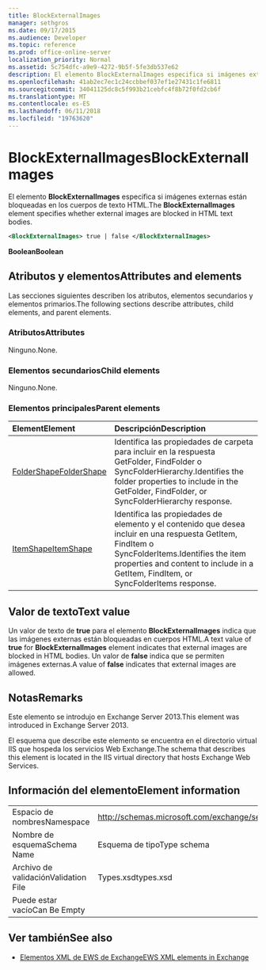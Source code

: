 ```yaml
---
title: BlockExternalImages
manager: sethgros
ms.date: 09/17/2015
ms.audience: Developer
ms.topic: reference
ms.prod: office-online-server
localization_priority: Normal
ms.assetid: 5c754dfc-a9e9-4272-9b5f-5fe3db537e62
description: El elemento BlockExternalImages especifica si imágenes externas están bloqueadas en los cuerpos de texto HTML.
ms.openlocfilehash: 41ab2ec7ec1c24ccbbef037ef1e27431c1fe6811
ms.sourcegitcommit: 34041125dc8c5f993b21cebfc4f8b72f0fd2cb6f
ms.translationtype: MT
ms.contentlocale: es-ES
ms.lasthandoff: 06/11/2018
ms.locfileid: "19763620"
---
```

# <a name="blockexternalimages"></a><span data-ttu-id="8934f-103">BlockExternalImages</span><span class="sxs-lookup"><span data-stu-id="8934f-103">BlockExternalImages</span></span>

<span data-ttu-id="8934f-104">El elemento **BlockExternalImages** especifica si imágenes externas están bloqueadas en los cuerpos de texto HTML.</span><span class="sxs-lookup"><span data-stu-id="8934f-104">The **BlockExternalImages** element specifies whether external images are blocked in HTML text bodies.</span></span> 
  
```XML
<BlockExternalImages> true | false </BlockExternalImages>
```

 <span data-ttu-id="8934f-105">**Boolean**</span><span class="sxs-lookup"><span data-stu-id="8934f-105">**Boolean**</span></span>
## <a name="attributes-and-elements"></a><span data-ttu-id="8934f-106">Atributos y elementos</span><span class="sxs-lookup"><span data-stu-id="8934f-106">Attributes and elements</span></span>

<span data-ttu-id="8934f-107">Las secciones siguientes describen los atributos, elementos secundarios y elementos primarios.</span><span class="sxs-lookup"><span data-stu-id="8934f-107">The following sections describe attributes, child elements, and parent elements.</span></span>
  
### <a name="attributes"></a><span data-ttu-id="8934f-108">Atributos</span><span class="sxs-lookup"><span data-stu-id="8934f-108">Attributes</span></span>

<span data-ttu-id="8934f-109">Ninguno.</span><span class="sxs-lookup"><span data-stu-id="8934f-109">None.</span></span>
  
### <a name="child-elements"></a><span data-ttu-id="8934f-110">Elementos secundarios</span><span class="sxs-lookup"><span data-stu-id="8934f-110">Child elements</span></span>

<span data-ttu-id="8934f-111">Ninguno.</span><span class="sxs-lookup"><span data-stu-id="8934f-111">None.</span></span>
  
### <a name="parent-elements"></a><span data-ttu-id="8934f-112">Elementos principales</span><span class="sxs-lookup"><span data-stu-id="8934f-112">Parent elements</span></span>

|<span data-ttu-id="8934f-113">**Element**</span><span class="sxs-lookup"><span data-stu-id="8934f-113">**Element**</span></span>|<span data-ttu-id="8934f-114">**Descripción**</span><span class="sxs-lookup"><span data-stu-id="8934f-114">**Description**</span></span>|
|:-----|:-----|
|[<span data-ttu-id="8934f-115">FolderShape</span><span class="sxs-lookup"><span data-stu-id="8934f-115">FolderShape</span></span>](foldershape.md) <br/> |<span data-ttu-id="8934f-116">Identifica las propiedades de carpeta para incluir en la respuesta GetFolder, FindFolder o SyncFolderHierarchy.</span><span class="sxs-lookup"><span data-stu-id="8934f-116">Identifies the folder properties to include in the GetFolder, FindFolder, or SyncFolderHierarchy response.</span></span>  <br/> |
|[<span data-ttu-id="8934f-117">ItemShape</span><span class="sxs-lookup"><span data-stu-id="8934f-117">ItemShape</span></span>](itemshape.md) <br/> |<span data-ttu-id="8934f-118">Identifica las propiedades de elemento y el contenido que desea incluir en una respuesta GetItem, FindItem o SyncFolderItems.</span><span class="sxs-lookup"><span data-stu-id="8934f-118">Identifies the item properties and content to include in a GetItem, FindItem, or SyncFolderItems response.</span></span>  <br/> |
   
## <a name="text-value"></a><span data-ttu-id="8934f-119">Valor de texto</span><span class="sxs-lookup"><span data-stu-id="8934f-119">Text value</span></span>

<span data-ttu-id="8934f-120">Un valor de texto de **true** para el elemento **BlockExternalImages** indica que las imágenes externas están bloqueadas en cuerpos HTML.</span><span class="sxs-lookup"><span data-stu-id="8934f-120">A text value of **true** for **BlockExternalImages** element indicates that external images are blocked in HTML bodies.</span></span> <span data-ttu-id="8934f-121">Un valor de **false** indica que se permiten imágenes externas.</span><span class="sxs-lookup"><span data-stu-id="8934f-121">A value of **false** indicates that external images are allowed.</span></span> 
  
## <a name="remarks"></a><span data-ttu-id="8934f-122">Notas</span><span class="sxs-lookup"><span data-stu-id="8934f-122">Remarks</span></span>

<span data-ttu-id="8934f-123">Este elemento se introdujo en Exchange Server 2013.</span><span class="sxs-lookup"><span data-stu-id="8934f-123">This element was introduced in Exchange Server 2013.</span></span>
  
<span data-ttu-id="8934f-124">El esquema que describe este elemento se encuentra en el directorio virtual IIS que hospeda los servicios Web Exchange.</span><span class="sxs-lookup"><span data-stu-id="8934f-124">The schema that describes this element is located in the IIS virtual directory that hosts Exchange Web Services.</span></span>
  
## <a name="element-information"></a><span data-ttu-id="8934f-125">Información del elemento</span><span class="sxs-lookup"><span data-stu-id="8934f-125">Element information</span></span>

|||
|:-----|:-----|
|<span data-ttu-id="8934f-126">Espacio de nombres</span><span class="sxs-lookup"><span data-stu-id="8934f-126">Namespace</span></span>  <br/> |http://schemas.microsoft.com/exchange/services/2006/types  <br/> |
|<span data-ttu-id="8934f-127">Nombre de esquema</span><span class="sxs-lookup"><span data-stu-id="8934f-127">Schema Name</span></span>  <br/> |<span data-ttu-id="8934f-128">Esquema de tipo</span><span class="sxs-lookup"><span data-stu-id="8934f-128">Type schema</span></span>  <br/> |
|<span data-ttu-id="8934f-129">Archivo de validación</span><span class="sxs-lookup"><span data-stu-id="8934f-129">Validation File</span></span>  <br/> |<span data-ttu-id="8934f-130">Types.xsd</span><span class="sxs-lookup"><span data-stu-id="8934f-130">types.xsd</span></span>  <br/> |
|<span data-ttu-id="8934f-131">Puede estar vacío</span><span class="sxs-lookup"><span data-stu-id="8934f-131">Can Be Empty</span></span>  <br/> ||
   
## <a name="see-also"></a><span data-ttu-id="8934f-132">Ver también</span><span class="sxs-lookup"><span data-stu-id="8934f-132">See also</span></span>



- [<span data-ttu-id="8934f-133">Elementos XML de EWS de Exchange</span><span class="sxs-lookup"><span data-stu-id="8934f-133">EWS XML elements in Exchange</span></span>](ews-xml-elements-in-exchange.md)

